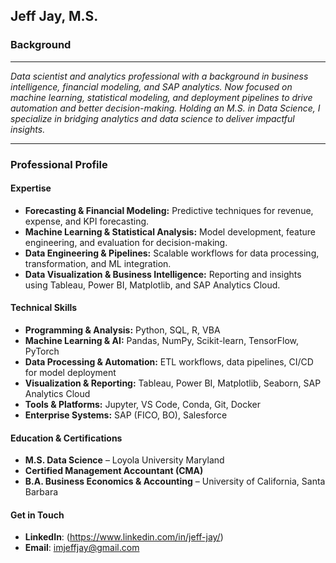 ## Jeff Jay, M.S.



### Background
---
*Data scientist and analytics professional with a background in business intelligence, financial modeling, and SAP analytics. Now focused on machine learning, statistical modeling, and deployment pipelines to drive automation and better decision-making. Holding an M.S. in Data Science, I specialize in bridging analytics and data science to deliver impactful insights.*

---
### Professional Profile

#### **Expertise**
- **Forecasting & Financial Modeling:** Predictive techniques for revenue, expense, and KPI forecasting.  
- **Machine Learning & Statistical Analysis:** Model development, feature engineering, and evaluation for decision-making.  
- **Data Engineering & Pipelines:** Scalable workflows for data processing, transformation, and ML integration.  
- **Data Visualization & Business Intelligence:** Reporting and insights using Tableau, Power BI, Matplotlib, and SAP Analytics Cloud.  

#### **Technical Skills**
- **Programming & Analysis:** Python, SQL, R, VBA  
- **Machine Learning & AI:** Pandas, NumPy, Scikit-learn, TensorFlow, PyTorch  
- **Data Processing & Automation:** ETL workflows, data pipelines, CI/CD for model deployment  
- **Visualization & Reporting:** Tableau, Power BI, Matplotlib, Seaborn, SAP Analytics Cloud  
- **Tools & Platforms:** Jupyter, VS Code, Conda, Git, Docker  
- **Enterprise Systems:** SAP (FICO, BO), Salesforce  

#### Education & Certifications
- **M.S. Data Science** – Loyola University Maryland
- **Certified Management Accountant (CMA)**
- **B.A. Business Economics & Accounting** – University of California, Santa Barbara

#### Get in Touch
- **LinkedIn**: (https://www.linkedin.com/in/jeff-jay/)
- **Email**: imjeffjay@gmail.com  





